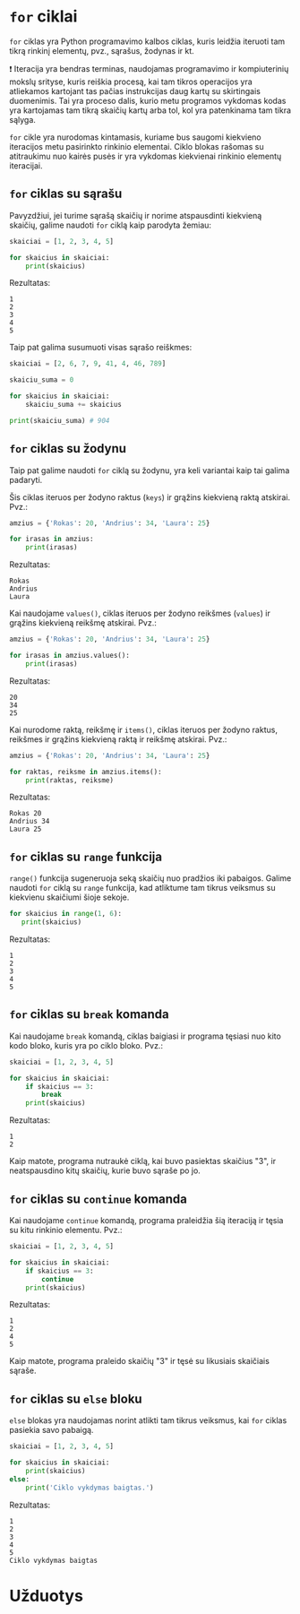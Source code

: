 # `for` ciklai

`for` ciklas yra Python programavimo kalbos ciklas, kuris leidžia iteruoti tam tikrą rinkinį elementų, pvz., sąrašus, žodynas ir kt.

❗ Iteracija yra bendras terminas, naudojamas programavimo ir kompiuterinių mokslų srityse, kuris reiškia procesą, kai tam tikros operacijos yra atliekamos kartojant tas pačias instrukcijas daug kartų su skirtingais duomenimis. Tai yra proceso dalis, kurio metu programos vykdomas kodas yra kartojamas tam tikrą skaičių kartų arba tol, kol yra patenkinama tam tikra sąlyga.

`for` cikle yra nurodomas kintamasis, kuriame bus saugomi kiekvieno iteracijos metu pasirinkto rinkinio elementai. Ciklo blokas rašomas su atitraukimu nuo kairės pusės ir yra vykdomas kiekvienai rinkinio elementų iteracijai.

## `for` ciklas su sąrašu

Pavyzdžiui, jei turime sąrašą skaičių ir norime atspausdinti kiekvieną skaičių, galime naudoti `for` ciklą kaip parodyta žemiau:

```Python
skaiciai = [1, 2, 3, 4, 5]

for skaicius in skaiciai:
    print(skaicius)
```

Rezultatas:

```Text
1
2
3
4
5
```

Taip pat galima susumuoti visas sąrašo reiškmes:

```Python
skaiciai = [2, 6, 7, 9, 41, 4, 46, 789]

skaiciu_suma = 0

for skaicius in skaiciai:
    skaiciu_suma += skaicius

print(skaiciu_suma) # 904
```

## `for` ciklas su žodynu

Taip pat galime naudoti `for` ciklą su žodynu, yra keli variantai kaip tai galima padaryti.

Šis ciklas iteruos per žodyno raktus (`keys`) ir grąžins kiekvieną raktą atskirai. Pvz.:

```Python
amzius = {'Rokas': 20, 'Andrius': 34, 'Laura': 25}

for irasas in amzius:
    print(irasas)
```

Rezultatas:

```Text
Rokas
Andrius
Laura
```

Kai naudojame `values()`, ciklas iteruos per žodyno reikšmes (`values`) ir grąžins kiekvieną reikšmę atskirai. Pvz.:

```Python
amzius = {'Rokas': 20, 'Andrius': 34, 'Laura': 25}

for irasas in amzius.values():
    print(irasas)
```

Rezultatas:

```Text
20
34
25
```

Kai nurodome raktą, reikšmę ir `items()`, ciklas iteruos per žodyno raktus, reikšmes ir grąžins kiekvieną raktą ir reikšmę atskirai. Pvz.:

```Python
amzius = {'Rokas': 20, 'Andrius': 34, 'Laura': 25}

for raktas, reiksme in amzius.items():
    print(raktas, reiksme)
```

Rezultatas:

```Text
Rokas 20
Andrius 34
Laura 25
```

## `for` ciklas su `range` funkcija

`range()` funkcija sugeneruoja seką skaičių nuo pradžios iki pabaigos. Galime naudoti `for` ciklą su `range` funkcija, kad atliktume tam tikrus veiksmus su kiekvienu skaičiumi šioje sekoje.

 ```Python
for skaicius in range(1, 6):
    print(skaicius)
 ```

Rezultatas:

```Text
1
2
3
4
5
```

## `for` ciklas su `break` komanda

Kai naudojame `break` komandą, ciklas baigiasi ir programa tęsiasi nuo kito kodo bloko, kuris yra po ciklo bloko. Pvz.:

```Python
skaiciai = [1, 2, 3, 4, 5]

for skaicius in skaiciai:
    if skaicius == 3:
        break
    print(skaicius)
```

Rezultatas:

```Text
1
2
```

Kaip matote, programa nutraukė ciklą, kai buvo pasiektas skaičius "3", ir neatspausdino kitų skaičių, kurie buvo sąraše po jo.

## `for` ciklas su `continue` komanda

Kai naudojame `continue` komandą, programa praleidžia šią iteraciją ir tęsia su kitu rinkinio elementu. Pvz.:

```Python
skaiciai = [1, 2, 3, 4, 5]

for skaicius in skaiciai:
    if skaicius == 3:
        continue
    print(skaicius)
```

Rezultatas:

```Text
1
2
4
5
```

Kaip matote, programa praleido skaičių "3" ir tęsė su likusiais skaičiais sąraše.

## `for` ciklas su `else` bloku

`else` blokas yra naudojamas norint atlikti tam tikrus veiksmus, kai `for` ciklas pasiekia savo pabaigą.

```Python
skaiciai = [1, 2, 3, 4, 5]

for skaicius in skaiciai:
    print(skaicius)
else:
    print('Ciklo vykdymas baigtas.')
```

Rezultatas:

```Text
1
2
3
4
5
Ciklo vykdymas baigtas
```

# Užduotys